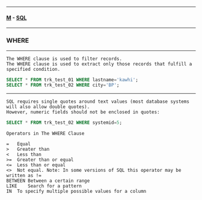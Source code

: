 
---

#### [M](https://github.com/ttltrk/TTT/blob/master/menu.md) - [SQL](https://github.com/ttltrk/TTT/blob/master/SQL/SQL.md)

---

### WHERE

---

```
The WHERE clause is used to filter records.
The WHERE clause is used to extract only those records that fulfill a specified condition.
```

```sql
SELECT * FROM trk_test_01 WHERE lastname='kawhi';
SELECT * FROM trk_test_02 WHERE city='BP';
```

---

```
SQL requires single quotes around text values (most database systems will also allow double quotes).
However, numeric fields should not be enclosed in quotes:
```

```sql
SELECT * FROM trk_test_02 WHERE systemid=5;
```

```
Operators in The WHERE Clause

=	Equal
>	Greater than
<	Less than
>=	Greater than or equal
<=	Less than or equal
<>	Not equal. Note: In some versions of SQL this operator may be written as !=
BETWEEN	Between a certain range
LIKE	Search for a pattern
IN	To specify multiple possible values for a column

 ```
